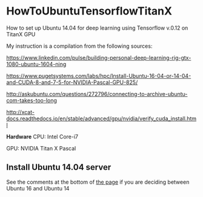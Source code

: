 # HowToUbuntuTensorflowTitanX
How to set up Ubuntu 14.04 for deep learning using Tensorflow v.0.12 on TitanX GPU

My instruction is a compilation from the following sources:

https://www.linkedin.com/pulse/building-personal-deep-learning-rig-gtx-1080-ubuntu-1604-ning

https://www.pugetsystems.com/labs/hpc/Install-Ubuntu-16-04-or-14-04-and-CUDA-8-and-7-5-for-NVIDIA-Pascal-GPU-825/

http://askubuntu.com/questions/272796/connecting-to-archive-ubuntu-com-takes-too-long

http://xcat-docs.readthedocs.io/en/stable/advanced/gpu/nvidia/verify_cuda_install.html



**Hardware**
CPU: Intel Core-i7

GPU: NVIDIA Titan X Pascal

## Install Ubuntu 14.04 server
See the comments at the bottom of [the page](https://www.pugetsystems.com/labs/hpc/Install-Ubuntu-16-04-or-14-04-and-CUDA-8-and-7-5-for-NVIDIA-Pascal-GPU-825/) if you are deciding between Ubuntu 16 and Ubuntu 14
